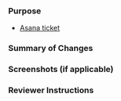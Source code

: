 ### Purpose
- [Asana ticket](https://example.com)
<!-- Summarize the relevant context, such as the problem being addressed or the feature being added. -->

### Summary of Changes
<!-- What changes did you make to achieve the goal? Are they user-facing or developer-facing? Do any of the changes merit a discussion? Are there different approaches you considered but decided against? -->

### Screenshots (if applicable)
<!-- If your changes include visual components, add screenshots or videos to showcase them. Omit this section if it's not applicable. -->

### Reviewer Instructions
<!-- Provide acceptance criteria and any specific instructions or areas of focus for the reviewers. -->
